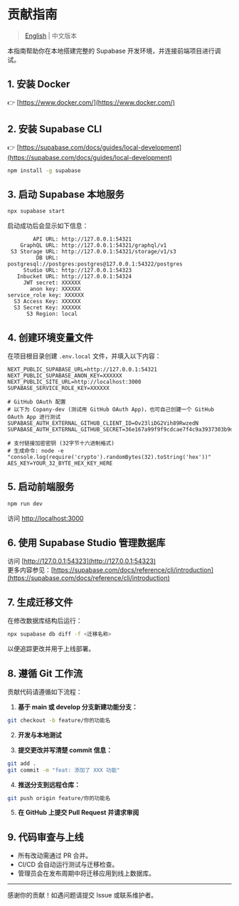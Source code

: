 # 贡献指南

> [English](https://github.com/Copanies/Copany/blob/main/CONTRIBUTING.md) | 中文版本

本指南帮助你在本地搭建完整的 Supabase 开发环境，并连接前端项目进行调试。

## 1. 安装 Docker

👉 [https://www.docker.com/](https://www.docker.com/)

## 2. 安装 Supabase CLI

👉 [https://supabase.com/docs/guides/local-development](https://supabase.com/docs/guides/local-development)

```bash
npm install -g supabase
```

## 3. 启动 Supabase 本地服务

```bash
npx supabase start
```

启动成功后会显示如下信息：

```
        API URL: http://127.0.0.1:54321
    GraphQL URL: http://127.0.0.1:54321/graphql/v1
 S3 Storage URL: http://127.0.0.1:54321/storage/v1/s3
         DB URL: postgresql://postgres:postgres@127.0.0.1:54322/postgres
     Studio URL: http://127.0.0.1:54323
   Inbucket URL: http://127.0.0.1:54324
     JWT secret: XXXXXX
       anon key: XXXXXX
service_role key: XXXXXX
  S3 Access Key: XXXXXX
  S3 Secret Key: XXXXXX
      S3 Region: local
```

## 4. 创建环境变量文件

在项目根目录创建 `.env.local` 文件，并填入以下内容：

```env
NEXT_PUBLIC_SUPABASE_URL=http://127.0.0.1:54321
NEXT_PUBLIC_SUPABASE_ANON_KEY=XXXXXX
NEXT_PUBLIC_SITE_URL=http://localhost:3000
SUPABASE_SERVICE_ROLE_KEY=XXXXXX

# GitHub OAuth 配置
# 以下为 Copany-dev (测试用 GitHub OAuth App)，也可自己创建一个 GitHub OAuth App 进行测试
SUPABASE_AUTH_EXTERNAL_GITHUB_CLIENT_ID=Ov23liDG2Vih89RwzedN
SUPABASE_AUTH_EXTERNAL_GITHUB_SECRET=36e167a99f9f9cdcae7f4c9a3937303b9de221dd

# 支付链接加密密钥 (32字节十六进制格式)
# 生成命令: node -e "console.log(require('crypto').randomBytes(32).toString('hex'))"
AES_KEY=YOUR_32_BYTE_HEX_KEY_HERE
```

## 5. 启动前端服务

```bash
npm run dev
```

访问 [http://localhost:3000](http://localhost:3000)

## 6. 使用 Supabase Studio 管理数据库

访问 [http://127.0.0.1:54323](http://127.0.0.1:54323)  
更多内容参见：[https://supabase.com/docs/reference/cli/introduction](https://supabase.com/docs/reference/cli/introduction)

## 7. 生成迁移文件

在修改数据库结构后运行：

```bash
npx supabase db diff -f <迁移名称>
```

以便追踪更改并用于上线部署。

## 8. 遵循 Git 工作流

贡献代码请遵循如下流程：

1. **基于 main 或 develop 分支新建功能分支：**

```bash
git checkout -b feature/你的功能名
```

2. **开发与本地测试**

3. **提交更改并写清楚 commit 信息：**

```bash
git add .
git commit -m "feat: 添加了 XXX 功能"
```

4. **推送分支到远程仓库：**

```bash
git push origin feature/你的功能名
```

5. **在 GitHub 上提交 Pull Request 并请求审阅**

## 9. 代码审查与上线

- 所有改动需通过 PR 合并。
- CI/CD 会自动运行测试与迁移检查。
- 管理员会在发布周期中将迁移应用到线上数据库。

---

感谢你的贡献！如遇问题请提交 Issue 或联系维护者。

